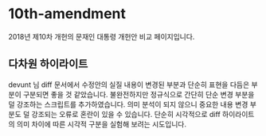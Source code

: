 # 10th-amendment
2018년 제10차 개헌의 문재인 대통령 개헌안 비교 페이지입니다.

## 다차원 하이라이트
devunt 님 diff 문서에서 수정안의 실질 내용이 변경된 부분과 단순히 표현을 다듬은 부분이 구분되면 좋을 것 같았습니다.
불완전하지만 정규식으로 간단히 단순 변경 부분을 덜 강조하는 스크립트를 추가하였습니다.
의미 분석이 되지 않으니 중요한 내용 변경 부분도 덜 강조되는 오류로 혼란이 있을 수 있습니다.
단순히 시각적으로 diff 하이라이트의 의미 차이에 따른 시각적 구분을 실험해 보려는 시도입니다.
